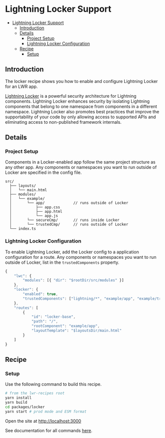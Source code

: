 # Lightning Locker Support

-   [Lightning Locker Support](#lightning-locker-support)
    -   [Introduction](#introduction)
    -   [Details](#details)
        -   [Project Setup](#project-setup)
        -   [Lightning Locker Configuration](#lightning-locker-configuration)
    -   [Recipe](#recipe)
        -   [Setup](#setup)

## Introduction

The locker recipe shows you how to enable and configure Lightning Locker for an LWR app.

[Lightning Locker](https://developer.salesforce.com/docs/atlas.en-us.lightning.meta/lightning/security_code.htm) is a powerful security architecture for Lightning components. Lightning Locker enhances security by isolating Lightning components that belong to one namespace from components in a different namespace. Lightning Locker also promotes best practices that improve the supportability of your code by only allowing access to supported APIs and eliminating access to non-published framework internals.

## Details

### Project Setup

Components in a Locker-enabled app follow the same project structure as any other app. Any components or namespaces you want to run outside of Locker are specified in the config file.

```text
src/
  ├── layouts/
  │   └── main.html
  ├── modules/
  │   └── example/
  │       └── app/             // runs outside of Locker
  │           ├── app.css
  │           ├── app.html
  │           └── app.js
  │       └── secureCmp/       // runs inside Locker
  │       └── trustedCmp/      // runs outside of Locker
  └── index.ts
```

### Lightning Locker Configuration

To enable Lightning Locker, add the Locker config to a application configuration for a route. Any components or namespaces you want to run outside of Locker, list in the `trustedComponents` property.

```ts
{
    "lwc": {
        "modules": [{ "dir": "$rootDir/src/modules" }]
    },
    "locker": {
        "enabled": true,
        "trustedComponents": ["lightning/*", "example/app", "example/trustedCmp"]
    },
    "routes": [
        {
            "id": "locker-base",
            "path": "/",
            "rootComponent": "example/app",
            "layoutTemplate": "$layoutsDir/main.html"
        }
    ]
}
```

## Recipe

### Setup

Use the following command to build this recipe.

```bash
# from the lwr-recipes root
yarn install
yarn build
cd packages/locker
yarn start # prod mode and ESM format
```

Open the site at [http://localhost:3000](http://localhost:3000)

See documentation for all commands [here](https://github.com/salesforce/lwr-recipes/blob/master/doc/get_started.md).
